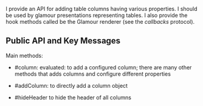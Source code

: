 I provide an API for adding table columns having various  properties. I should be used by glamour presentations representing tables. I also provide the hook methods called be the Glamour renderer (see the *callbacks* protocol).

Public API and Key Messages
--------------------
Main methods:

- #column: evaluated:		        to add a configured column; there are many other methods that adds columns and configure different properties
		
- #addColumn: 		                  to directly add a column object
		
- #hideHeader                                  to hide the header of all columns